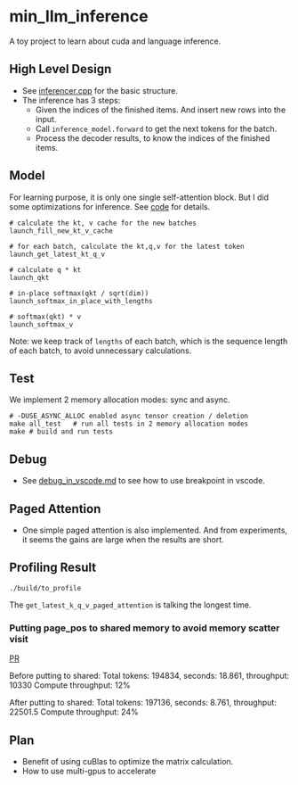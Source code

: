 # min_llm_inference

A toy project to learn about cuda and language inference.

## High Level Design

* See [inferencer.cpp](./src/inferencer.cpp) for the basic structure.
* The inference has 3 steps:
    * Given the indices of the finished items. And insert new rows into the input.
    * Call `inference_model.forward` to get the next tokens for the batch.
    * Process the decoder results, to know the indices of the finished items.

## Model

For learning purpose, it is only one single self-attention block. But I did some optimizations for inference. See [code](./src/kernels/self_attention_inference_optimized.cu) for details.

```
# calculate the kt, v cache for the new batches
launch_fill_new_kt_v_cache

# for each batch, calculate the kt,q,v for the latest token
launch_get_latest_kt_q_v

# calculate q * kt
launch_qkt

# in-place softmax(qkt / sqrt(dim))
launch_softmax_in_place_with_lengths

# softmax(qkt) * v
launch_softmax_v
```

Note: we keep track of `lengths` of each batch, which is the sequence length of each batch, to avoid unnecessary calculations.

## Test

We implement 2 memory allocation modes: sync and async.

```
# -DUSE_ASYNC_ALLOC enabled async tensor creation / deletion
make all_test   # run all tests in 2 memory allocation modes
make # build and run tests
```

## Debug

* See [debug_in_vscode.md](./doc/debug_in_vscode.md) to see how to use breakpoint in vscode.

## Paged Attention

* One simple paged attention is also implemented. And from experiments, it seems the gains are large when the results are short.

## Profiling Result

`./build/to_profile`

The `get_latest_k_q_v_paged_attention` is talking the longest time.

### Putting page_pos to shared memory to avoid memory scatter visit

[PR](https://github.com/xyg-coder/min_llm_inference/commit/14c48bf5b0a26d4166dd6abb95c973ecc4b38922)

Before putting to shared:
Total tokens: 194834, seconds: 18.861, throughput: 10330
Compute throughput: 12%

After putting to shared:
Total tokens: 197136, seconds: 8.761, throughput: 22501.5
Compute throughput: 24%


## Plan

* Benefit of using cuBlas to optimize the matrix calculation.
* How to use multi-gpus to accelerate
